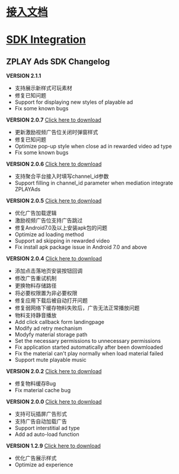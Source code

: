 # [接入文档](https://github.com/zplayads/PlayableAdsDemo-android/blob/master/README-CN.md)

# [SDK Integration](https://github.com/zplayads/PlayableAdsDemo-android/blob/master/README-EN.md)

## ZPLAY Ads SDK Changelog

**VERSION 2.1.1** 
* 支持展示新样式可玩素材
* 修复已知问题
* Support for displaying new styles of playable ad
* Fix some known bugs

**VERSION 2.0.7** [Click here to download](https://github.com/zplayads/PlayableAdsDemo-android/tree/2.0.7)
* 更新激励视频广告位关闭时弹窗样式
* 修复已知问题
* Optimize pop-up style when close ad in rewarded video ad type
* Fix some known bugs

**VERSION 2.0.6** [Click here to download](https://github.com/zplayads/PlayableAdsDemo-android/tree/2.0.6)
* 支持聚合平台接入时填写channel_id参数
* Support filling in channel_id parameter when mediation integrate ZPLAYAds


**VERSION 2.0.5** [Click here to download](https://github.com/zplayads/PlayableAdsDemo-android/tree/2.0.5)
* 优化广告加载逻辑
* 激励视频广告位支持广告跳过
* 修复Android7.0及以上安装apk包的问题
* Optimize ad loading method
* Support ad skipping in rewarded video
* Fix install apk package issue in Android 7.0 and above

**VERSION 2.0.4** [Click here to download](https://github.com/zplayads/PlayableAdsDemo-android/tree/2.0.4)
* 添加点击落地页安装按钮回调
* 修改广告重试机制
* 更换物料存储路径
* 将必要权限置为非必要权限
* 修复应用下载后被自动打开问题
* 修复弱网络下缓存物料失败后，广告无法正常播放问题
* 物料支持静音播放
* Add click callback form landingpage
* Modify ad retry mechanism 
* Modyfy material storage path
* Set the necessary  permissions to unnecessary permissions
* Fix application started automatically after been dowmloaded
* Fix the material can't play normally when load material failed
* Support mute playable music

**VERSION 2.0.2** [Click here to download](https://github.com/zplayads/PlayableAdsDemo-android/tree/2.0.2) 
* 修复物料缓存Bug
* Fix material cache bug

**VERSION 2.0.0** [Click here to download](https://github.com/zplayads/PlayableAdsDemo-android/tree/2.0.0)
* 支持可玩插屏广告形式
* 支持广告自动加载广告
* Support interstitial ad type
* Add ad auto-load function

**VERSION 1.2.9** [Click here to download](https://github.com/zplayads/PlayableAdsDemo-android/tree/1.2.9)
* 优化广告展示样式
* Optimize ad experience
